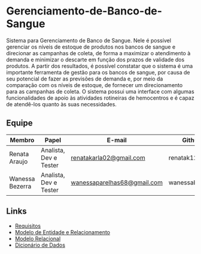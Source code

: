 # Gerenciamento-de-Banco-de-Sangue

Sistema para Gerenciamento de Banco de Sangue. Nele é possível gerenciar os níveis de estoque de produtos nos bancos de sangue e direcionar as campanhas de coleta, de forma a maximizar o atendimento à demanda e minimizar o descarte em função dos prazos de validade dos produtos. A partir dos resultados, é possível constatar que o sistema é uma importante ferramenta de gestão para os bancos de sangue, por causa de seu potencial de fazer as previsões de demanda e, por meio da comparação com os níveis de estoque, de fornecer um direcionamento para as campanhas de coleta. O sistema possui uma interface com algumas funcionalidades de apoio às atividades rotineiras de hemocentros e é capaz de atendê-los quanto às suas necessidades.

## Equipe

Membro          |     Papel              |   E-mail                     | Github         |
--------------- | ---------------------- | ---------------------------- | -------------- |
Renata Araujo   | Analista, Dev e Tester | renatakarla02@gmail.com      | renatak12      |
Wanessa Bezerra | Analista, Dev e Tester | wanessaparelhas68@gmail.com  | wanessabezerra |

## Links

* [Requisitos](<https://github.com/wanessabezerra/Gerenciamento-de-Banco-de-Sangue/blob/main/docs/REQUISITOS.md>)
* [Modelo de Entidade e Relacionamento](<https://github.com/wanessabezerra/Gerenciamento-de-Banco-de-Sangue/blob/569b23f240368cd0c5c2298bf841f15d7f3e00e7/docs/MODELO_ER.md>)
* [Modelo Relacional](<https://github.com/wanessabezerra/Gerenciamento-de-Banco-de-Sangue/blob/8a8d65ddb878cc06067edc94d204e4f508ae0fc5/docs/MODELO_R.md>)
* [Dicionário de Dados](<https://github.com/wanessabezerra/Gerenciamento-de-Banco-de-Sangue/blob/09955ca3cd91ab7e10fec18c6765274ecfd49831/docs/DICIONARIO_DADOS.md>)

